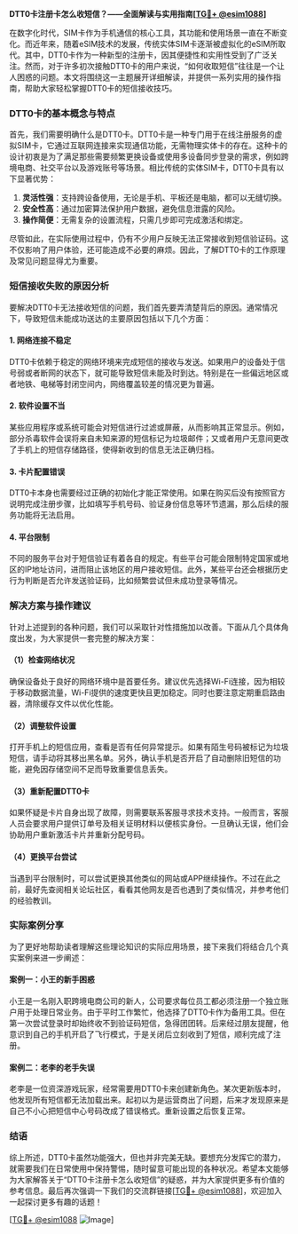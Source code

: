 **DTT0卡注册卡怎么收短信？——全面解读与实用指南[[TG💪+ @esim1088](https://t.me/s/esim1088)]**

在数字化时代，SIM卡作为手机通信的核心工具，其功能和使用场景一直在不断变化。而近年来，随着eSIM技术的发展，传统实体SIM卡逐渐被虚拟化的eSIM所取代。其中，DTT0卡作为一种新型的注册卡，因其便捷性和实用性受到了广泛关注。然而，对于许多初次接触DTT0卡的用户来说，“如何收取短信”往往是一个让人困惑的问题。本文将围绕这一主题展开详细解读，并提供一系列实用的操作指南，帮助大家轻松掌握DTT0卡的短信接收技巧。

### DTT0卡的基本概念与特点

首先，我们需要明确什么是DTT0卡。DTT0卡是一种专门用于在线注册服务的虚拟SIM卡，它通过互联网连接来实现通信功能，无需物理实体卡的存在。这种卡的设计初衷是为了满足那些需要频繁更换设备或使用多设备同步登录的需求，例如跨境电商、社交平台以及游戏账号等场景。相比传统的实体SIM卡，DTT0卡具有以下显著优势：

1. **灵活性强**：支持跨设备使用，无论是手机、平板还是电脑，都可以无缝切换。
2. **安全性高**：通过加密算法保护用户数据，避免信息泄露的风险。
3. **操作简便**：无需复杂的设置流程，只需几步即可完成激活和绑定。

尽管如此，在实际使用过程中，仍有不少用户反映无法正常接收到短信验证码。这不仅影响了用户体验，还可能造成不必要的麻烦。因此，了解DTT0卡的工作原理及常见问题显得尤为重要。

### 短信接收失败的原因分析

要解决DTT0卡无法接收短信的问题，我们首先要弄清楚背后的原因。通常情况下，导致短信未能成功送达的主要原因包括以下几个方面：

#### 1. 网络连接不稳定
DTT0卡依赖于稳定的网络环境来完成短信的接收与发送。如果用户的设备处于信号弱或者断网的状态下，就可能导致短信未能及时到达。特别是在一些偏远地区或者地铁、电梯等封闭空间内，网络覆盖较差的情况更为普遍。

#### 2. 软件设置不当
某些应用程序或系统可能会对短信进行过滤或屏蔽，从而影响其正常显示。例如，部分杀毒软件会误将来自未知来源的短信标记为垃圾邮件；又或者用户无意间更改了手机上的短信存储路径，使得新收到的信息无法正确归档。

#### 3. 卡片配置错误
DTT0卡本身也需要经过正确的初始化才能正常使用。如果在购买后没有按照官方说明完成注册步骤，比如填写手机号码、验证身份信息等环节遗漏，那么后续的服务功能将无法启用。

#### 4. 平台限制
不同的服务平台对于短信验证有着各自的规定。有些平台可能会限制特定国家或地区的IP地址访问，进而阻止该地区的用户接收短信。此外，某些平台还会根据历史行为判断是否允许发送验证码，比如频繁尝试但未成功登录等情况。

### 解决方案与操作建议

针对上述提到的各种问题，我们可以采取针对性措施加以改善。下面从几个具体角度出发，为大家提供一套完整的解决方案：

#### （1）检查网络状况
确保设备处于良好的网络环境中是首要任务。建议优先选择Wi-Fi连接，因为相较于移动数据流量，Wi-Fi提供的速度更快且更加稳定。同时也要注意定期重启路由器，清除缓存文件以优化性能。

#### （2）调整软件设置
打开手机上的短信应用，查看是否有任何异常提示。如果有陌生号码被标记为垃圾短信，请手动将其移出黑名单。另外，确认手机是否开启了自动删除旧短信的功能，避免因存储空间不足而导致重要信息丢失。

#### （3）重新配置DTT0卡
如果怀疑是卡片自身出现了故障，则需要联系客服寻求技术支持。一般而言，客服人员会要求用户提供订单号及相关证明材料以便核实身份。一旦确认无误，他们会协助用户重新激活卡片并重新分配号码。

#### （4）更换平台尝试
当遇到平台限制时，可以尝试更换其他类似的网站或APP继续操作。不过在此之前，最好先查阅相关论坛社区，看看其他网友是否也遇到了类似情况，并参考他们的经验教训。

### 实际案例分享

为了更好地帮助读者理解这些理论知识的实际应用场景，接下来我们将结合几个真实案例来进一步阐述：

#### 案例一：小王的新手困惑
小王是一名刚入职跨境电商公司的新人，公司要求每位员工都必须注册一个独立账户用于处理日常业务。由于平时工作繁忙，他选择了DTT0卡作为备用工具。但在第一次尝试登录时却始终收不到验证码短信，急得团团转。后来经过朋友提醒，他意识到自己的手机开启了飞行模式，于是关闭后立刻收到了短信，顺利完成了注册。

#### 案例二：老李的老手失误
老李是一位资深游戏玩家，经常需要用DTT0卡来创建新角色。某次更新版本时，他发现所有短信都无法加载出来。起初以为是运营商出了问题，后来才发现原来是自己不小心把短信中心号码改成了错误格式。重新设置之后恢复正常。

### 结语

综上所述，DTT0卡虽然功能强大，但也并非完美无缺。要想充分发挥它的潜力，就需要我们在日常使用中保持警惕，随时留意可能出现的各种状况。希望本文能够为大家解答关于“DTT0卡注册卡怎么收短信”的疑惑，并为大家提供更多有价值的参考信息。最后再次强调一下我们的交流群链接[[TG💪+ @esim1088](https://t.me/s/esim1088)]，欢迎加入一起探讨更多有趣的话题！

[[TG💪+ @esim1088](https://t.me/s/esim1088) ![Image](https://i.postimg.cc/4NQfJmqS/Snipaste-2025-05-13-00-14-12.png)]